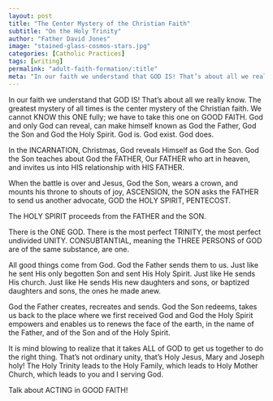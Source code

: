 ```yaml
---
layout: post
title: "The Center Mystery of the Christian Faith"
subtitle: "On the Holy Trinity"
author: "Father David Jones"
image: "stained-glass-cosmos-stars.jpg"
categories: [Catholic Practices]
tags: [writing]
permalink: "adult-faith-formation/:title"
meta: "In our faith we understand that GOD IS! That’s about all we really know. The greatest mystery of all times is the center mystery of the Christian faith. We cannot KNOW this ONE fully; we have to take this one on GOOD FAITH. God and only God can reveal, can make himself known as God the Father, God the Son and God the Holy Spirit. God is. God exist. God does."
---
```

In our faith we understand that GOD IS! That’s about all we really know. The greatest mystery of all times is the center mystery of the Christian faith. We cannot KNOW this ONE fully; we have to take this one on GOOD FAITH. God and only God can reveal, can make himself known as God the Father, God the Son and God the Holy Spirit. God is. God exist. God does.
<!--more-->

In the INCARNATION, Christmas, God reveals Himself as God the Son. God the Son teaches about God the FATHER, Our FATHER who art in heaven, and invites us into HIS relationship with HIS FATHER.

When the battle is over and Jesus, God the Son, wears a crown, and mounts his throne to shouts of joy, ASCENSION, the SON asks the FATHER to send us another advocate, GOD the HOLY SPIRIT, PENTECOST.

The HOLY SPIRIT proceeds from the FATHER and the SON.

There is the ONE GOD. There is the most perfect TRINITY, the most perfect undivided UNITY. CONSUBTANTIAL, meaning the THREE PERSONS of GOD are of the same substance, are one.

All good things come from God. God the Father sends them to us. Just like he sent His only begotten Son and sent His Holy Spirit. Just like He sends His church. Just like He sends His new daughters and sons, or baptized daughters and sons, the ones he made anew.

God the Father creates, recreates and sends. God the Son redeems, takes us back to the place where we first received God and God the Holy Spirit empowers and enables us to renews the face of the earth, in the name of the Father, and of the Son and of the Holy Spirit.

It is mind blowing to realize that it takes ALL of GOD to get us together to do the right thing. That’s not ordinary unity, that’s Holy Jesus, Mary and Joseph holy! The Holy Trinity leads to the Holy Family, which leads to Holy Mother Church, which leads to you and I serving God.

Talk about ACTING in GOOD FAITH!